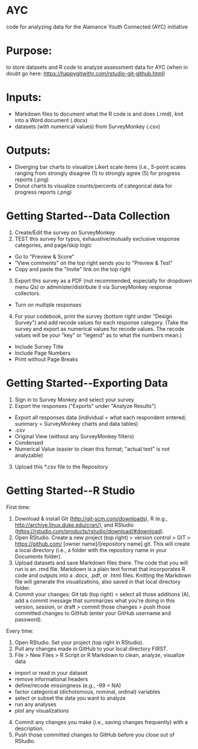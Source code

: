 # AYC
code for analyzing data for the Alamance Youth Connected (AYC) initiative

# Purpose:
to store datasets and R code to analyze assessment data for AYC
(when in doubt go here: https://happygitwithr.com/rstudio-git-github.html)

# Inputs:
  + Markdown files to document what the R code is and does (.rmd), knit into a Word document (.docx)
  + datasets (with numerical values) from SurveyMonkey (.csv)

# Outputs:
  + Diverging bar charts to visualize Likert scale items (i.e., 5-point scales ranging from strongly disagree (1) to strongly agree (5) for progress reports (.png)
  + Donut charts to visualize counts/percents of categorical data for progress reports (.png)

# Getting Started--Data Collection

1. Create/Edit the survey on SurveyMonkey
2. TEST this survey for typos, exhaustive/mutually exclusive response categories, and page/skip logic
  + Go to "Preview & Score"
  + "View comments" on the top right sends you to "Preview & Test"
  + Copy and paste the "Invite" link on the top right
3. Export this survey as a PDF (not recommended, especially for dropdown menu Qs) or administer/distribute it via SurveyMonkey response collectors.
  + Turn on multiple responses
4. For your codebook, print the survey (bottom right under "Design Survey") and add recode values for each response category. 
(Take the survey and export as numerical values for recode values. The recode values will be your "key" or "legend" as to what the numbers mean.)
  + Include Survey Title
  + Include Page Numbers
  + Print without Page Breaks

# Getting Started--Exporting Data

1. Sign in to Survey Monkey and select your survey
2. Export the responses ("Exports" under "Analyze Results")
  + Export all responses data (individual = what each respondent entered; summary = SurveyMonkey charts and data tables)
  + .csv
  + Original View (without any SurveyMonkey filters)
  + Condensed
  + Numerical Value (easier to clean this format; "actual text" is not analyzable)
3. Upload this *.csv file to the Repository

# Getting Started--R Studio

First time: 
1. Download & install Git (http://git-scm.com/downloads), R (e.g., http://archive.linux.duke.edu/cran/), and RStudio (https://rstudio.com/products/rstudio/download/#download). 
2. Open RStudio. Create a new project (top right) > version control > GIT > https://github.com/ [owner name]/[repository name].git. This will create a local directory (i.e., a folder with the repository name in your Documents folder).
3. Upload datasets and save Markdown files there. The code that you will run is an .rmd file. Markdown is a plain text format that incorporates R code and outputs into a .docx, .pdf, or .html files. Knitting the Markdown file will generate the visualizations, also saved in that local directory folder.
4. Commit your changes: Git tab (top right) > select all those additions (A), add a commit message that summarizes what you're doing in this version, session, or draft > commit those changes > push those committed changes to GitHub (enter your GitHub username and password).

Every time:
1. Open RStudio. Set your project (top right in RStudio).
2. Pull any changes made in GitHub to your local directory FIRST.
3. File > New Files > R Script or R Markdown to clean, analyze, visualize data
 + import or read in your dataset
 + remove informational headers
 + define/recode missingness (e.g., -99 = NA)
 + factor categorical (dichotomous, nominal, ordinal) variables
 + select or subset the data you want to analyze
 + run any analyses
 + plot any visualizations
4. Commit any changes you  make (i.e., saving changes frequently) with a description.
5. Push those committed changes to GitHub before you close out of RStudio.
